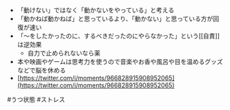 
- 「動けない」ではなく「動かないをやっている」と考える
- 「動かねば動かねば」と思っているより、「動かない」と思っている方が回復が速い
- 「～をしたかったのに、するべきだったのにやらなかった」という[[自責]]は逆効果
    - 自力で止められないなら薬
- 本や映画やゲームは思考力を使うので音楽やお香や風呂や目を温めるグッズなどで脳を休める
- [https://twitter.com/i/moments/966828915908952065](https://twitter.com/i/moments/966828915908952065)

#うつ状態 #ストレス
